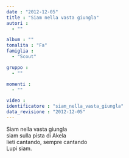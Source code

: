 ```yaml
---
date : "2012-12-05"
title : "Siam nella vasta giungla"
autori : 
  - ""

album : ""
tonalita : "Fa"
famiglia : 
  - "Scout"

gruppo : 
  - ""

momenti : 
  - ""

video : 
identificatore : "siam_nella_vasta_giungla"
data_revisione : "2012-12-05"
---
```

  
  
Siam nella vasta giungla  
siam sulla pista di Akela  
lieti cantando, sempre cantando  
Lupi siam.  
  
